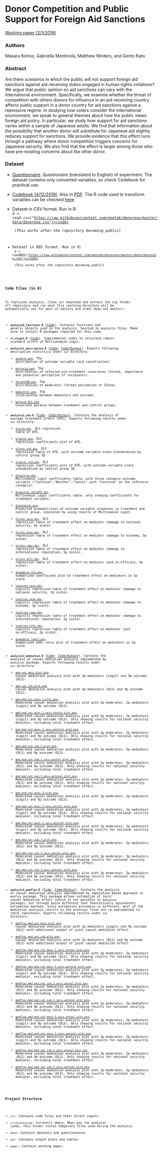 # Donor Competition and Public Support for Foreign Aid Sanctions

[Working paper (2/1/2019)](paper/DonorCompetition_v2.4.pdf)

### Authors 
Masaru Kohno, Gabriella Montinola, Matthew Winters, and Gento Kato

### Abstract
Are there scenarios in which the public will not support foreign aid sanctions against aid-receiving states engaged in human rights violations? We argue that public opinion on aid sanctions can vary with the international environment. Specifically, we examine whether the threat of competition with others donors for influence in an aid-receiving country affects public support in a donor country for aid sanctions against a repressive regime. In studying how voters consider the international environment, we speak to general theories about how the public views foreign aid policy. In particular, we study how support for aid sanctions varies within a sample of Japanese adults.  We find that information about the possibility that another donor will substitute for Japanese aid slightly reduces support for sanctions.  We provide evidence that this effect runs through a pathway where donor competition triggers concerns for Japanese security.  We also find that the effect is larger among those who have pre-existing concerns about the other donor.

### Dataset

* [Questionnaire](data/Questionnaire_English.pdf). Questionaire (translated to English) of experiment. The dataset contains only converted variables, so check Codebook for practical use.

* [Codebook (4/12/2019)](src/data_recode.md). Also in [PDF](src/data_recode.pdf). The R code used to transform variables can be checked [here](src/data_recode.R).

* Dataset in CSV format. Run in R: <br> <code>d <- read.csv("https://raw.githubusercontent.com/gentok/donorexp/master/data/donorexp.csv")</code> <br> (*This works after the repository becoming public*)

* Dataset in RDS format. Run in R: <br> <code>d <- readRDS("https://raw.githubusercontent.com/gentok/donorexp/master/data/donorexp.rds")</code> <br> (*This works after the repository becoming public*)

### Code Files (in R)

To replicate analysis, clone (or download and extract the zip folder of) repository and run each file (working directory will be automatically set for most of editors and order does not matter):

* <code>**analysis0_functions.R**</code> ([Code](src/analysis0_functions.R)). Contains functions and generic objects used in the analysis. Sourced in analysis files. Make sure to install R packages required for this code.
* <code>**cl.mlogit.R**</code> ([Code](src/cl.mlogit.R)). Supplemental codes to calculate robust standard errors of Multionomial Logit.
* <code>**analysis1_descriptive.R**</code> ([Code](src/analysis1_descriptive.R); [Code/Output](src/analysis1_descriptive.md)). Exports following descriptive statistics under <code>out</code> directory:
    * [<code>outdist.png</code>](out/outdist.png). The distribution of outcome variable (aid cancellation)
    * [<code>perrecip.png</code>](out/perrecip.png). The distribution of selected pre-treatment covariates (threat, importance and potential perception of recipients).
    * [<code>threatCHN.png</code>](out/threatCHN.png). The distribution of moderator (threat perception of China).
    * [<code>medoutrel.png</code>](out/medoutrel.png). The relationship between mediators and outcome.
    * [<code>balance_ALL.png</code>](out/balance_ALL.png). Covariate balance between treatment and control groups.
* <code>**analysis2_ate.R**</code> ([Code](src/analysis2_ate.R); [Code/Output](src/analysis2_ate.md)). Contains the analysis of average treatment effect (ATE). Exports following results under <code>out</code> directory:
    * [<code>olsres.doc</code>](out/olsres.doc). OLS regression table of ATE.
    * [<code>olsplot.png</code>](out/olsplot.png). OLS regression coefficients plot of ATE.
    * [<code>olsres_std.doc</code>](out/olsres_std.doc). OLS regression table of ATE, with outcome variable scale standardized by control group SD.
    * [<code>olsplot_std.png</code>](out/olsplot_std.png). OLS regression coefficients plot of ATE, with outcome variable scale standardized by control group SD.
    * [<code>mlogitres.doc</code>](out/mlogitres.doc). Multinomial Logit coefficients table, with three category outcome variable ("Continue","Neither","Cancel" with "Continue" as the reference category).
    * [<code>mlogitres_onlyATE.doc</code>](out/mlogitres_onlyATE.doc). Multinomial Logit coefficients table, only showing coefficients for treatment variable.
    * [<code>mlogitplot.png</code>](out/mlogitplot.png). Predicted probabilities of outcome variable responses in treatment and control group, simulated by using results of Multinomial Logit.
    * [<code>olsres_secu.doc</code>](out/olsres_secu.doc). OLS regression table of treatment effect on mediator (damage to national security, 5p scale).
    * [<code>olsres_econ.doc</code>](out/olsres_econ.doc). OLS regression table of treatment effect on mediator (damage to economy, 5p scale).
    * [<code>olsres_repu.doc</code>](out/olsres_repu.doc). OLS regression table of treatment effect on mediator (damage to international reputation, 5p scale).
    * [<code>olsres_effi.doc</code>](out/olsres_effi.doc). OLS regression table of treatment effect on mediator (aid un-efficacy, 5p scale).
    * [<code>dvmedplot_ols.png</code>](out/dvmedplot_ols.png). Summarized coefficient plot of treatment effect on mediators in 5p scale.
    * [<code>logitres_secu.doc</code>](out/logitres_secu.doc). Logistic regression table of treatment effect on mediator (damage to national security, 2p scale).
    * [<code>logitres_econ.doc</code>](out/logitres_econ.doc). Logistic regression table of treatment effect on mediator (damage to economy, 2p scale).
    * [<code>logitres_repu.doc</code>](out/logitres_repu.doc). Logistic regression table of treatment effect on mediator (damage to international reputation, 2p scale).
    * [<code>logitres_effi.doc</code>](out/logitres_effi.doc). Logistic regression table of treatment effect on mediator (aid un-efficacy, 2p scale).
    * [<code>dvmedplot_logit.png</code>](out/dvmedplot_logit.png). Summarized odds ratio plot of treatment effect on mediators in 2p scale.
* <code>**analysis3_mediation.R**</code> ([Code](src/analysis3_mediation.R); [Code/Output](src/analysis3_mediation.md)). Contains the analysis of causal mediation analysis implemented by <code>mediation</code> package. Exports following results under <code>out</code> directory:
    * [<code>med.out.main.plot.png</code>](out/med.out.main.plot.png). Causal mediation analysis plot with 2p mediators (Logit) and 9p outcome (OLS).
    * [<code>med.out.sub.plot.png</code>](out/med.out.sub.plot.png). Causal mediation analysis plot with 5p mediators (OLS) and 9p outcome (OLS).
    * [<code>med.mod.out.main.1.plot.png</code>](out/med.mod.out.main.1.plot.png). Moderated causal mediation analysis plot with 2p moderator, 2p mediators (Logit) and 9p outcome (OLS).
    * [<code>med.mod.out.main.1.secu.wtotal.plot.png</code>](out/med.mod.out.main.1.secu.wtotal.plot.png). Moderated causal mediation analysis plot with 2p moderator, 2p mediators (Logit) and 9p outcome (OLS). Only showing results for national security mediator, including total treatment effect.
    * [<code>med.mod.out.main.1.secu.wototal.plot.png</code>](out/med.mod.out.main.1.secu.wototal.plot.png). Moderated causal mediation analysis plot with 2p moderator, 2p mediators (Logit) and 9p outcome (OLS). Only showing results for national security mediator, excluding total treatment effect.
    * [<code>med.mod.out.sub.1.plot.png</code>](out/med.mod.out.sub.1.plot.png). Moderated causal mediation analysis plot with 2p moderator, 5p mediators (OLS) and 9p outcome (OLS).
    * [<code>med.mod.out.sub.1.secu.wtotal.plot.png</code>](out/med.mod.out.sub.1.secu.wtotal.plot.png). Moderated causal mediation analysis plot with 2p moderator, 5p mediators (OLS) and 9p outcome (OLS). Only showing results for national security mediator, including total treatment effect.
    * [<code>med.mod.out.sub.1.secu.wototal.plot.png</code>](out/med.mod.out.sub.1.secu.wototal.plot.png). Moderated causal mediation analysis plot with 2p moderator, 5p mediators (OLS) and 9p outcome (OLS). Only showing results for national security mediator, excluding total treatment effect.
    * [<code>med.mod.out.main.3.plot.png</code>](out/med.mod.out.main.3.plot.png). Moderated causal mediation analysis plot with 3p moderator, 2p mediators (Logit) and 9p outcome (OLS).
    * [<code>med.mod.out.main.3.secu.wtotal.plot.png</code>](out/med.mod.out.main.3.secu.wtotal.plot.png). Moderated causal mediation analysis plot with 3p moderator, 2p mediators (Logit) and 9p outcome (OLS). Only showing results for national security mediator, including total treatment effect.
    * [<code>med.mod.out.main.3.secu.wototal.plot.png</code>](out/med.mod.out.main.3.secu.wototal.plot.png). Moderated causal mediation analysis plot with 3p moderator, 2p mediators (Logit) and 9p outcome (OLS). Only showing results for national security mediator, excluding total treatment effect.
    * [<code>med.mod.out.sub.3.plot.png</code>](out/med.mod.out.sub.3.plot.png). Moderated causal mediation analysis plot with 3p moderator, 5p mediators (OLS) and 9p outcome (OLS).
    * [<code>med.mod.out.sub.3.secu.wtotal.plot.png</code>](out/med.mod.out.sub.3.secu.wtotal.plot.png). Moderated causal mediation analysis plot with 3p moderator, 5p mediators (OLS) and 9p outcome (OLS). Only showing results for national security mediator, including total treatment effect.
    * [<code>med.mod.out.sub.3.secu.wototal.plot.png</code>](out/med.mod.out.sub.3.secu.wototal.plot.png). Moderated causal mediation analysis plot with 3p moderator, 5p mediators (OLS) and 9p outcome (OLS). Only showing results for national security mediator, excluding total treatment effect.
* <code>**analysis4_medflex.R**</code> ([Code](src/analysis4_medflex.R); [Code/Output](src/analysis4_medflex.md)). Contains the analysis of causal mediation analysis implemented by imputation-based approach in <code>medflex</code> package. This package allows estimation of joint causal mediation effect (which is not possible in <code>mediation</code> package), but through quite different (but theoretically equivalent) estimation methods. Since estimation procedure is different, most of the mediation analysis results in the previous files are re-implemented to check robustness. Exports following results under <code>out</code> directory:
    * [<code>medflex.med.out.main.plot.png</code>](out/medflex.med.out.main.plot.png). Causal mediation analysis plot with 2p mediators (Logit) and 9p outcome (OLS) with additional output of joint causal mediation effect.
    * [<code>medflex.med.out.sub.plot.png</code>](out/medflex.med.out.sub.plot.png). Causal mediation analysis plot with 5p mediators (OLS) and 9p outcome (OLS) with additional output of joint causal mediation effect.
    * [<code>medflex.med.mod.out.main.1.secu.wtotal.plot.png</code>](out/medflex.med.mod.out.main.1.secu.wtotal.plot.png). Moderated causal mediation analysis plot with 2p moderator, 2p mediators (Logit) and 9p outcome (OLS). Only showing results for national security mediator, including total treatment effect.
    * [<code>medflex.med.mod.out.main.1.secu.wototal.plot.png</code>](out/medflex.med.mod.out.main.1.secu.wototal.plot.png). Moderated causal mediation analysis plot with 2p moderator, 2p mediators (Logit) and 9p outcome (OLS). Only showing results for national security mediator, excluding total treatment effect.
    * [<code>medflex.med.mod.out.sub.1.secu.wtotal.plot.png</code>](out/medflex.med.mod.out.sub.1.secu.wtotal.plot.png). Moderated causal mediation analysis plot with 2p moderator, 5p mediators (OLS) and 9p outcome (OLS). Only showing results for national security mediator, including total treatment effect.
    * [<code>medflex.med.mod.out.sub.1.secu.wototal.plot.png</code>](out/medflex.med.mod.out.sub.1.secu.wototal.plot.png). Moderated causal mediation analysis plot with 2p moderator, 5p mediators (OLS) and 9p outcome (OLS). Only showing results for national security mediator, excluding total treatment effect.
    * [<code>medflex.med.mod.out.main.3.secu.wtotal.plot.png</code>](out/medflex.med.mod.out.main.3.secu.wtotal.plot.png). Moderated causal mediation analysis plot with 3p moderator, 2p mediators (Logit) and 9p outcome (OLS). Only showing results for national security mediator, including total treatment effect.
    * [<code>medflex.med.mod.out.main.3.secu.wototal.plot.png</code>](out/medflex.med.mod.out.main.3.secu.wototal.plot.png). Moderated causal mediation analysis plot with 3p moderator, 2p mediators (Logit) and 9p outcome (OLS). Only showing results for national security mediator, excluding total treatment effect.
    * [<code>medflex.med.mod.out.sub.3.secu.wtotal.plot.png</code>](out/medflex.med.mod.out.sub.3.secu.wtotal.plot.png). Moderated causal mediation analysis plot with 3p moderator, 5p mediators (OLS) and 9p outcome (OLS). Only showing results for national security mediator, including total treatment effect.
    * [<code>medflex.med.mod.out.sub.3.secu.wototal.plot.png</code>](out/medflex.med.mod.out.sub.3.secu.wototal.plot.png). Moderated causal mediation analysis plot with 3p moderator, 5p mediators (OLS) and 9p outcome (OLS). Only showing results for national security mediator, excluding total treatment effect.

### Project Structure

* <code>src</code>: Contains code files and their direct ouputs.
* <code>src/processing</code>: Currently empty. When you run analysis codes, this folder stores temporary files used during the analysis.
* <code>data</code>: Contains datasets and questionnaire.
* <code>out</code>: Contains output plots and tables.
* <code>paper</code>: Contains working paper.